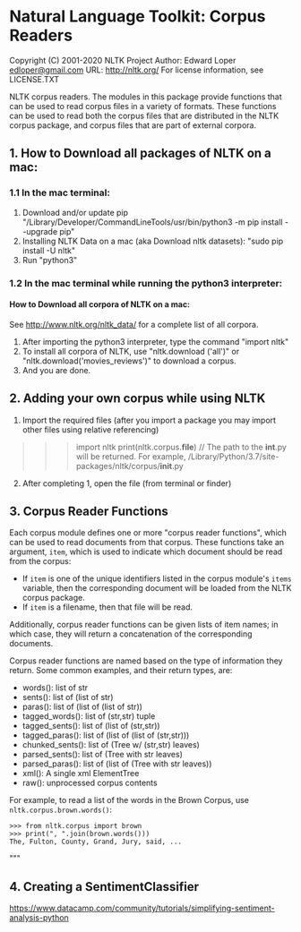 # Natural Language Toolkit: Corpus Readers

Copyright (C) 2001-2020 NLTK Project
Author: Edward Loper <edloper@gmail.com>
URL: <http://nltk.org/>
For license information, see LICENSE.TXT

NLTK corpus readers.  The modules in this package provide functions
that can be used to read corpus files in a variety of formats.  These
functions can be used to read both the corpus files that are
distributed in the NLTK corpus package, and corpus files that are part
of external corpora.

## 1. How to Download **all** packages of NLTK on a mac:
### 1.1 In the mac terminal:
1. Download and/or update pip "/Library/Developer/CommandLineTools/usr/bin/python3 -m pip install --upgrade pip"
2. Installing NLTK Data on a mac (aka Download nltk datasets): "sudo pip install -U nltk"
3. Run "python3"
### 1.2 In the mac terminal while running the python3 interpreter:
#### How to Download **all** corpora of NLTK on a mac:
See http://www.nltk.org/nltk_data/ for a complete list of all corpora.
1. After importing the python3 interpreter, type the command "import nltk"
2. To install all corpora of NLTK, use "nltk.download ('all')" or "nltk.download('movies_reviews')" to download a corpus.
3. And you are done.

## 2. Adding your own corpus while using NLTK
1. Import the required files (after you import a package you may import other files using relative referencing)
>>> import nltk 
>>> print(nltk.corpus.__file__) 
// The path to the __int__.py will be returned. For example, /Library/Python/3.7/site-packages/nltk/corpus/__init__.py
2. After completing 1, open the file (from terminal or finder)

## 3. Corpus Reader Functions
Each corpus module defines one or more "corpus reader functions",
which can be used to read documents from that corpus.  These functions
take an argument, ``item``, which is used to indicate which document
should be read from the corpus:

- If ``item`` is one of the unique identifiers listed in the corpus
  module's ``items`` variable, then the corresponding document will
  be loaded from the NLTK corpus package.
- If ``item`` is a filename, then that file will be read.

Additionally, corpus reader functions can be given lists of item
names; in which case, they will return a concatenation of the
corresponding documents.

Corpus reader functions are named based on the type of information
they return.  Some common examples, and their return types, are:

- words(): list of str
- sents(): list of (list of str)
- paras(): list of (list of (list of str))
- tagged_words(): list of (str,str) tuple
- tagged_sents(): list of (list of (str,str))
- tagged_paras(): list of (list of (list of (str,str)))
- chunked_sents(): list of (Tree w/ (str,str) leaves)
- parsed_sents(): list of (Tree with str leaves)
- parsed_paras(): list of (list of (Tree with str leaves))
- xml(): A single xml ElementTree
- raw(): unprocessed corpus contents

For example, to read a list of the words in the Brown Corpus, use
``nltk.corpus.brown.words()``:

    >>> from nltk.corpus import brown
    >>> print(", ".join(brown.words()))
    The, Fulton, County, Grand, Jury, said, ...

"""

## 4. Creating a SentimentClassifier
https://www.datacamp.com/community/tutorials/simplifying-sentiment-analysis-python

